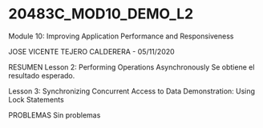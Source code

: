 # 20483C_MOD10_DEMO_L2
Module 10:   Improving Application Performance and Responsiveness


JOSE VICENTE TEJERO CALDERERA - 05/11/2020

RESUMEN
Lesson 2:  Performing Operations Asynchronously
Se obtiene el resultado esperado.

Lesson 3:  Synchronizing Concurrent Access to Data
Demonstration:  Using Lock Statements

PROBLEMAS
Sin problemas
